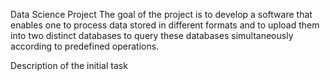 Data Science Project
The goal of the project is to develop a software that enables one to process data stored in different formats and to upload them into two distinct databases to query these databases simultaneously according to predefined operations.

Description of the initial task
